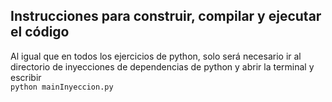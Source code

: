 ## Instrucciones para construir, compilar y ejecutar el código
Al igual que en todos los ejercicios de python, solo será necesario ir al directorio de inyecciones de dependencias de python y abrir la terminal y escribir  
`python mainInyeccion.py`

